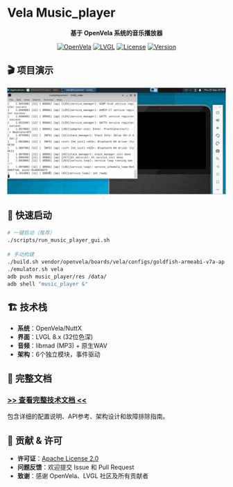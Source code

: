 # Vela Music_player

<div align="center">

**基于 OpenVela 系统的音乐播放器**

[![OpenVela](https://img.shields.io/badge/Platform-OpenVela-blue.svg)](https://openvela.org)
[![LVGL](https://img.shields.io/badge/GUI-LVGL%208.x-green.svg)](https://lvgl.io)
[![License](https://img.shields.io/badge/License-Apache%202.0-orange.svg)](LICENSE)
[![Version](https://img.shields.io/badge/Version-v2.1.0-red.svg)](CHANGELOG.md)

</div>

## 🎬 项目演示

<div align="center">
<img src="png/player.gif" alt="操作演示" width="600"/>
<br/>
</div>

## 🚀 快速启动

```bash
# 一键启动（推荐）
./scripts/run_music_player_gui.sh

# 手动构建
./build.sh vendor/openvela/boards/vela/configs/goldfish-armeabi-v7a-ap -j8
./emulator.sh vela
adb push music_player/res /data/
adb shell "music_player &"
```

## 🏗️ 技术栈

- **系统**：OpenVela/NuttX
- **界面**：LVGL 8.x (32位色深)
- **音频**：libmad (MP3) + 原生WAV
- **架构**：6个独立模块，事件驱动

## 📖 完整文档

### [**>> 查看完整技术文档 <<**](music_player/README.md)

包含详细的配置说明、API参考、架构设计和故障排除指南。

## 🤝 贡献 & 许可

-  **许可证**：[Apache License 2.0](LICENSE)
- **问题反馈**：欢迎提交 Issue 和 Pull Request
- **致谢**：感谢 OpenVela、LVGL 社区及所有贡献者
